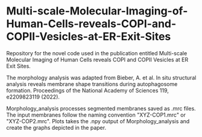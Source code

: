 # Multi-scale-Molecular-Imaging-of-Human-Cells-reveals-COPI-and-COPII-Vesicles-at-ER-Exit-Sites
Repository for the novel code used in the publication entitled Multi-scale Molecular Imaging of Human Cells reveals COPI and COPII Vesicles at ER Exit Sites.

The morphology analysis was adapted from Bieber, A. et al. In situ structural analysis reveals membrane shape transitions during autophagosome formation. Proceedings of the National Academy of Sciences 119, e2209823119 (2022).

Morphology_analysis processes segmented membranes saved as .mrc files. The input membranes follow the naming convention "XYZ-COP1.mrc" or "XYZ-COP2.mrc". Plots takes the .npy output of Morphology_analysis and create the graphs depicted in the paper. 

